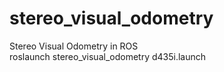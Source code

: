# stereo_visual_odometry
Stereo Visual Odometry in ROS  
roslaunch stereo_visual_odometry d435i.launch 
